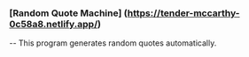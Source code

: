 ### [Random Quote Machine] (https://tender-mccarthy-0c58a8.netlify.app/)
-- This program generates random quotes automatically.